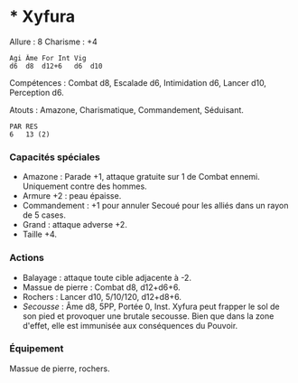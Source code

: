 # * Xyfura

Allure : 8
Charisme : +4

	Agi	Âme	For	Int	Vig
	d6	d8	d12+6	d6	d10

Compétences : Combat d8, Escalade d6, Intimidation d6, Lancer d10, Perception d6.

Atouts : Amazone, Charismatique, Commandement, Séduisant.

	PAR	RES
	6	13 (2)

### Capacités spéciales
- Amazone : Parade +1, attaque gratuite sur 1 de Combat ennemi. Uniquement contre des hommes.
- Armure +2 : peau épaisse.
- Commandement : +1 pour annuler Secoué pour les alliés dans un rayon de 5 cases.
- Grand : attaque adverse +2.
- Taille +4.

### Actions
- Balayage : attaque toute cible adjacente à -2.
- Massue de pierre : Combat d8, d12+d6+6.
- Rochers : Lancer d10, 5/10/120, d12+d8+6.
- _Secousse_ : Âme d8, 5PP, Portée 0, Inst. Xyfura peut frapper le sol de son pied et provoquer une brutale secousse. Bien que dans la zone d'effet, elle est immunisée aux conséquences du Pouvoir.

### Équipement
Massue de pierre, rochers.
